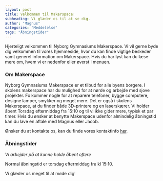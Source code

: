 ```yaml
---
layout: post
title: Velkommen til Makerspace!
subheading: Vi glæder os til at se dig.
author: "Magnus"
categories: "Meddelelse"
tags: "Åbningstider"
---
```


Hjerteligt velkommen til Nyborg Gymnasiums Makerspace. Vi vil gerne byde dig velkommen til vores hjemmeside, hvor du kan finde vigtige beskeder samt generel information om Makerspace.
Hvis du har lyst kan du læse mere om, hvem vi er nedenfor eller øverst i menuen.

### Om Makerspace

Nyborg Gymnasiums Makerspace er et tilbud for alle byens borgere. I skolens makerspace har du mulighed for at nørde og arbejde med sjove projekter. Fx kommer nogle for at reparere telefoner, bygge computere, designe lamper, smykker og meget mere. Det er også i skolens Makerspace, at du finder både 3D-printere og en laserskærer. Vi holder åbent Torsdag eftermiddag fra 15:10 og til vi ikke gider mere, typisk et par timer. Hvis du ønsker at benytte Makerspace udenfor almindelig åbningstid kan du lave en aftale med Magnus eller Jacob.

Ønsker du at kontakte os, kan du finde vores kontaktinfo [her](https://ngmakerspace.github.io/about.html).

### Åbningstider
*Vi arbejder på at kunne holde åbent oftere*

Normal åbningstid er torsdag eftermiddag fra kl 15:10.

Vi glæder os meget til at møde dig!
